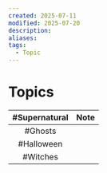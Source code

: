 ```yaml
---
created: 2025-07-11
modified: 2025-07-20
description: 
aliases: 
tags:
  - Topic
---
```


# Topics

| #Supernatural | Note |
| :-----------: | :--: |
|    #Ghosts    |      |
|  #Halloween   |      |
|   #Witches    |      |
